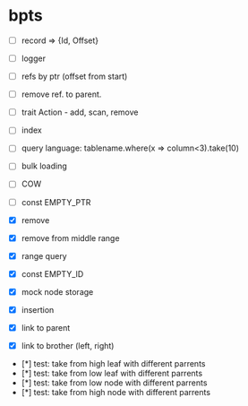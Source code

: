 # bpts

- [ ] record => {Id, Offset}
- [ ] logger
- [ ] refs by ptr (offset from start)
- [ ] remove ref. to parent.
- [ ] trait Action - add, scan, remove
- [ ] index
- [ ] query language: tablename.where(x => column<3).take(10)
- [ ] bulk loading
- [ ] COW


- [ ] const EMPTY_PTR
- [x] remove
- [x] remove from middle range
- [x] range query
- [x] const EMPTY_ID
- [x] mock node storage
- [x] insertion
- [x] link to parent
- [x] link to brother (left, right)
- [*] test: take from high leaf with different parrents
- [*] test: take from low leaf with different parrents
- [*] test: take from low node with different parrents
- [*] test: take from high node with different parrents